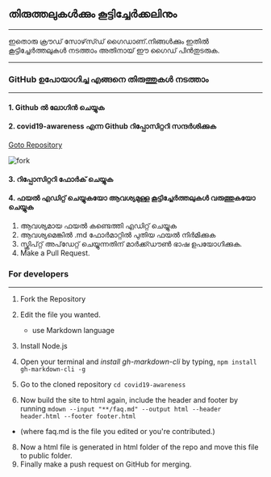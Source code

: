 ## തിരുത്തലുകൾക്കും കൂട്ടിച്ചേർക്കലിനും

---

ഇതൊരു ക്രൗഡ് സോഴ്‌സ്ഡ് ഗൈഡാണ്.നിങ്ങൾക്കും ഇതിൽ കൂട്ടിച്ചേർത്തലുകൾ നടത്താം അതിനായ് ഈ ഗൈഡ് പിൻതുടരുക. 

---

### GitHub ഉപോയാഗിച്ച എങ്ങനെ തിരുത്തുകൾ നടത്താം

---

#### 1. Github ൽ ലോഗിൻ ചെയ്യുക 

#### 2. covid19-awareness എന്ന Github  റിപ്പോസിറ്ററി  സന്ദർശിക്കുക 

 [Goto Repository](https://raw.githubusercontent.com/ishamsu/covid19-awareness/master/public/assets/img/githubrepo.png?token=AOEBAXMZAWXOGBLQUZUPQTC6OEDRQ)

![fork](https://raw.githubusercontent.com/ishamsu/covid19-awareness/master/public/assets/img/githubrepo.png?token=AOEBAXMZAWXOGBLQUZUPQTC6OEDRQ)

#### 3. റിപ്പോസിറ്ററി ഫോർക് ചെയ്യുക
 

#### 4. ഫയൽ എഡിറ്റ് ചെയ്യുകയോ ആവശ്യമുള്ള കൂട്ടിച്ചേർത്തലുകൾ വരുത്തുകയോ ചെയ്യുക 

1. ആവശ്യമായ ഫയൽ കണ്ടെത്തി എഡിറ്റ് ചെയ്യുക 
2. ആവശ്യമെങ്കിൽ .md ഫോർമാറ്റിൽ  പുതിയ ഫയൽ നിർമിക്കുക 
3. സ്ക്രിപ്റ്റ് അപ്‌ഡേറ്റ് ചെയ്യുന്നതിന് മാർക്ക്ഡൗൺ ഭാഷ ഉപയോഗിക്കുക.
4. Make a Pull Request.

### For developers

---
1. Fork the Repository
2. Edit the file you wanted.
    * use Markdown language
4. Install Node.js 
5. Open your terminal and *install gh-markdown-cli* by typing,
```npm install gh-markdown-cli -g```

6. Go to the cloned repository
```cd covid19-awareness ```

7. Now build the site to html again, include the header and footer by running 
```mdown --input "**/faq.md" --output html --header header.html --footer footer.html```

* (where faq.md is the file you edited or you're contributed.)

8. Now a html file is generated in html folder of the repo and move this file to public folder.
9. Finally make a push request on GitHub for merging.


